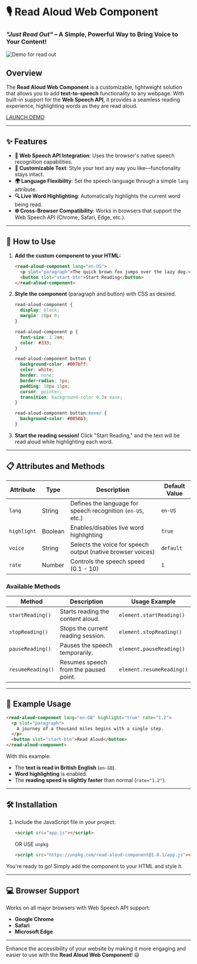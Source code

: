 # 🎙️ **Read Aloud Web Component**

### _"Just Read Out"_ – A Simple, Powerful Way to Bring Voice to Your Content!

![Demo for read out](https://github.com/user-attachments/assets/7ae9d27f-2362-4f12-9ed2-7337b70a9e8e)

## Overview

The **Read Aloud Web Component** is a customizable, lightweight solution that allows you to add **text-to-speech** functionality to any webpage. With built-in support for the **Web Speech API**, it provides a seamless reading experience, highlighting words as they are read aloud.

[LAUNCH DEMO](https://yashrajbharti.github.io/read-out/)

---

## ✨ Features

- **🎤 Web Speech API Integration**: Uses the browser's native speech recognition capabilities.
- **📝 Customizable Text**: Style your text any way you like—functionality stays intact.
- **🌍 Language Flexibility**: Set the speech language through a simple `lang` attribute.
- **🔍 Live Word Highlighting**: Automatically highlights the current word being read.
- **🌐 Cross-Browser Compatibility**: Works in browsers that support the Web Speech API (Chrome, Safari, Edge, etc.).

---

## 🚀 How to Use

1. **Add the custom component to your HTML:**

   ```html
   <read-aloud-component lang="en-US">
     <p slot="paragraph">The quick brown fox jumps over the lazy dog.</p>
     <button slot="start-btn">Start Reading</button>
   </read-aloud-component>
   ```

2. **Style the component** (paragraph and button) with CSS as desired.

   ```css
   read-aloud-component {
     display: block;
     margin: 20px 0;
   }

   read-aloud-component p {
     font-size: 1.2em;
     color: #333;
   }

   read-aloud-component button {
     background-color: #007bff;
     color: white;
     border: none;
     border-radius: 5px;
     padding: 10px 15px;
     cursor: pointer;
     transition: background-color 0.3s ease;
   }

   read-aloud-component button:hover {
     background-color: #0056b3;
   }
   ```

3. **Start the reading session!** Click "Start Reading," and the text will be read aloud while highlighting each word.

---

## 📋 Attributes and Methods

| Attribute   | Type    | Description                                                 | Default Value |
| ----------- | ------- | ----------------------------------------------------------- | ------------- |
| `lang`      | String  | Defines the language for speech recognition (`en-US`, etc.) | `en-US`       |
| `highlight` | Boolean | Enables/disables live word highlighting                     | `true`        |
| `voice`     | String  | Selects the voice for speech output (native browser voices) | `default`     |
| `rate`      | Number  | Controls the speech speed (0.1 - 10)                        | `1`           |

### Available Methods

| Method            | Description                           | Usage Example             |
| ----------------- | ------------------------------------- | ------------------------- |
| `startReading()`  | Starts reading the content aloud.     | `element.startReading()`  |
| `stopReading()`   | Stops the current reading session.    | `element.stopReading()`   |
| `pauseReading()`  | Pauses the speech temporarily.        | `element.pauseReading()`  |
| `resumeReading()` | Resumes speech from the paused point. | `element.resumeReading()` |

---

## 🎯 Example Usage

```html
<read-aloud-component lang="en-GB" highlight="true" rate="1.2">
  <p slot="paragraph">
    A journey of a thousand miles begins with a single step.
  </p>
  <button slot="start-btn">Read Aloud</button>
</read-aloud-component>
```

With this example:

- The **text is read in British English** (`en-GB`).
- **Word highlighting** is enabled.
- The **reading speed is slightly faster** than normal (`rate="1.2"`).

---

## 🛠️ Installation

1. Include the JavaScript file in your project:

   ```html
   <script src="app.js"></script>
   ```

   OR USE `unpkg`

   ```html
   <script src="https://unpkg.com/read-aloud-component@1.0.1/app.js"></script>
   ```

You're ready to go! Simply add the component to your HTML and style it.

---

## 💻 Browser Support

Works on all major browsers with Web Speech API support:

- **Google Chrome**
- **Safari**
- **Microsoft Edge**

---

Enhance the accessibility of your website by making it more engaging and easier to use with the **Read Aloud Web Component**! 😃
